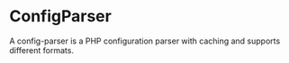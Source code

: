 # ConfigParser
A config-parser is a PHP configuration parser with caching and supports different formats.
